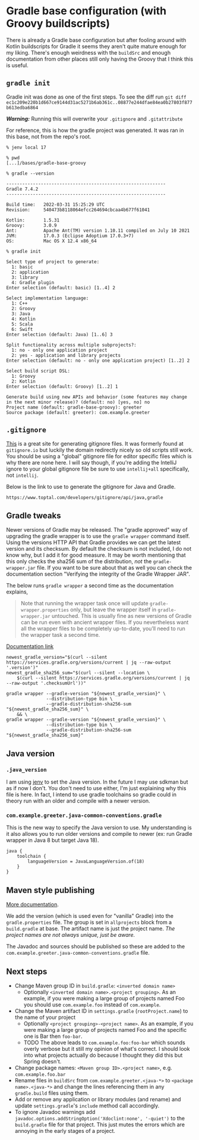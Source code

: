 # Gradle base configuration (with Groovy buildscripts)

There is already a Gradle base configuration but after fooling around with Kotlin buildscripts for Gradle it seems they aren't quite mature enough for my liking. There's enough weirdness with the `buildSrc` and enough documentation from other places still only having the Groovy that I think this is useful.

## `gradle init`

Gradle init was done as one of the first steps. To see the diff run
`git diff ec1c209e220b1d667ce9144d31ac5271b6ab361c..08877e244dfae84ea0b27803f877b613edba6864`

***Warning:*** Running this will overwrite your `.gitignore` and `.gitattribute`

For reference, this is how the gradle project was generated. It was ran in this base, not from the
repo's root.

```shell
% jenv local 17

% pwd
[...]/bases/gradle-base-groovy

% gradle --version

------------------------------------------------------------
Gradle 7.4.2
------------------------------------------------------------

Build time:   2022-03-31 15:25:29 UTC
Revision:     540473b8118064efcc264694cbcaa4b677f61041

Kotlin:       1.5.31
Groovy:       3.0.9
Ant:          Apache Ant(TM) version 1.10.11 compiled on July 10 2021
JVM:          17.0.3 (Eclipse Adoptium 17.0.3+7)
OS:           Mac OS X 12.4 x86_64

% gradle init

Select type of project to generate:
  1: basic
  2: application
  3: library
  4: Gradle plugin
Enter selection (default: basic) [1..4] 2

Select implementation language:
  1: C++
  2: Groovy
  3: Java
  4: Kotlin
  5: Scala
  6: Swift
Enter selection (default: Java) [1..6] 3

Split functionality across multiple subprojects?:
  1: no - only one application project
  2: yes - application and library projects
Enter selection (default: no - only one application project) [1..2] 2

Select build script DSL:
  1: Groovy
  2: Kotlin
Enter selection (default: Groovy) [1..2] 1

Generate build using new APIs and behavior (some features may change in the next minor release)? (default: no) [yes, no] no
Project name (default: gradle-base-groovy): greeter
Source package (default: greeter): com.example.greeter
```

## `.gitignore`

[This](https://www.toptal.com/developers/gitignore) is a great site for generating gitignore files.
It was formerly found at `gitignore.io` but luckily the domain redirectly nicely so old scripts
still work. You should be using a "global" gitignore file for editor specific files which is why
there are none here. I will say though, if you're adding the IntelliJ ignore to your global
gitignore file be sure to use `intellij+all` specifically, not `intellij`.

Below is the link to use to generate the gitignore for Java and Gradle.

    https://www.toptal.com/developers/gitignore/api/java,gradle

## Gradle tweaks

Newer versions of Gradle may be released. The "gradle approved" way of upgrading the gradle wrapper
is to use the `gradle wrapper` command itself. Using the versions HTTP API that Gradle provides we
can get the latest version and its checksum. By default the checksum is not included, I do not
know why, but I add it for good measure. It may be worth mentioning that this only checks the sha256
sum of the distribution, *not* the `gradle-wrapper.jar` file. If you want to be sure about that as
well you can check the documentation section "Verifying the integrity of the Gradle Wrapper JAR".

The below runs `gradle wrapper` a second time as the documentation explains,

> Note that running the wrapper task once will update `gradle-wrapper.properties` only, but leave
the wrapper itself in `gradle-wrapper.jar` untouched. This is usually fine as new versions of Gradle
can be run even with ancient wrapper files. If you nevertheless want all the wrapper files to be
completely up-to-date, you’ll need to run the wrapper task a second time.

[Documentation link](https://docs.gradle.org/current/userguide/gradle_wrapper.html)

    newest_gradle_version="$(curl --silent https://services.gradle.org/versions/current | jq --raw-output '.version')"
    newest_gradle_sha256_sum="$(curl --silent --location \
        $(curl --silent https://services.gradle.org/versions/current | jq --raw-output '.checksumUrl'))"

    gradle wrapper --gradle-version "${newest_gradle_version}" \
                   --distribution-type bin \
                   --gradle-distribution-sha256-sum "${newest_gradle_sha256_sum}" \
        && \
    gradle wrapper --gradle-version "${newest_gradle_version}" \
                   --distribution-type bin \
                   --gradle-distribution-sha256-sum "${newest_gradle_sha256_sum}"

## Java version

### `.java_version`

I am using [jenv](https://www.jenv.be/) to set the Java version. In the future I may use sdkman but
as if now I don't. You don't need to use either, I'm just explaining why this file is here. In fact,
I intend to use gradle toolchains so gradle could in theory run with an older and compile with a
newer version.

### `com.example.greeter.java-common-conventions.gradle`

This is the new way to specify the Java version to use. My understanding is it also allows you to
run older versions and compile to newer (ex: run Gradle wrapper in Java 8 but target Java 18).

    java {
        toolchain {
            languageVersion = JavaLanguageVersion.of(18)
        }
    }

## Maven style publishing

[More documentation](https://docs.gradle.org/current/userguide/publishing_maven.html).

We add the version (which is used even for "vanilla" Gradle) into the `gradle.properties` file. The group is set in `allprojects` block from a `build.gradle` at base. The artifact name is just the project name. *The project names are not always unique, just be aware.*

The Javadoc and sources should be published so these are added to the `com.example.greeter.java-common-conventions.gradle` file.

## Next steps

- Change Maven group ID in `build.gradle`: `<inverted domain name>`
  - Optionally `<inverted domain name>.<project grouping>`. As an example, if you were making a large group of projects named Foo you should use `com.example.foo` instead of `com.example`.
- Change the Maven artifact ID in `settings.gradle` (`rootProject.name`) to the name of your project
  - Optionally `<project grouping>-<project name>`. As an example, if you were making a large group of projects named Foo and the specific one is Bar then `foo-bar`.
  - TODO The above leads to `com.example.foo:foo-bar` which sounds overly verbose but it still my opinion of what's correct. I should look into what projects actually do because I thought they did this but Spring doesn't.
- Change package names: `<Maven group ID>.<project name>`, e.g. `com.example.foo.bar`
- Rename files in `buildSrc` from `com.example.greeter.<java-*>` to `<package name>.<java-*>` and change the lines referencing them in any `gradle.build` files using them.
- Add or remove any application or library modules (and rename) and update `settings.gradle`'s `include` method call accordingly.
- To ignore Javadoc warnings add `javadoc.options.addStringOption('Xdoclint:none', '-quiet')` to the `build.gradle` file for that project. This just mutes the errors which are annoying in the early stages of a project.
